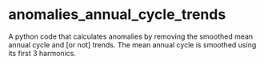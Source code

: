 # anomalies_annual_cycle_trends
A python code that calculates anomalies by removing the smoothed mean annual cycle and [or not] trends. The mean annual cycle is smoothed using its first 3 harmonics. 
